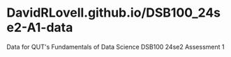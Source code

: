 # DavidRLovell.github.io/DSB100_24se2-A1-data

Data for QUT's Fundamentals of Data Science DSB100 24se2 Assessment 1
